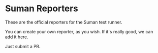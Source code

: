 
# Suman Reporters 

These are the official reporters for the Suman test runner.

You can create your own reporter, as you wish. If it's really good, we can add it here.

Just submit a PR.

